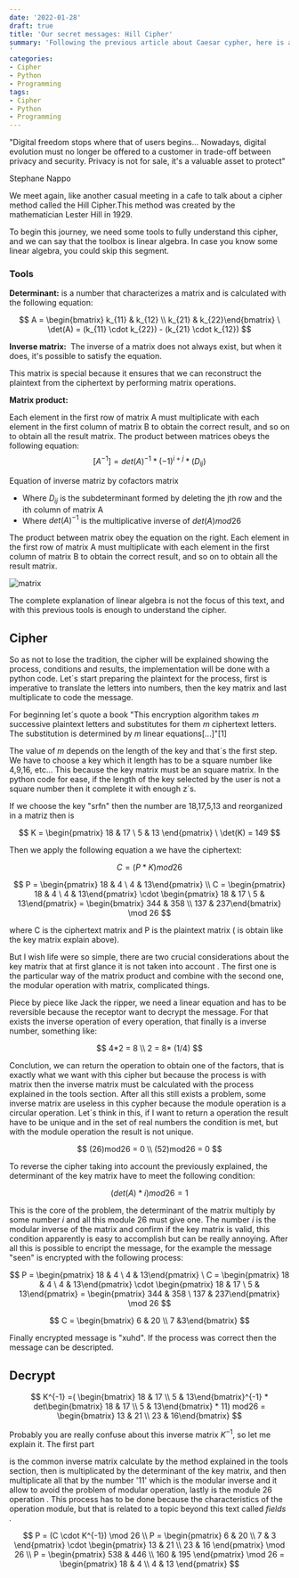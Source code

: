 ```yaml
---
date: '2022-01-28'
draft: true
title: 'Our secret messages: Hill Cipher'
summary: 'Following the previous article about Caesar cypher, here is a more complicated cypher invented by Lester Hill in 1929 using linear algebra to encrypt the messages.
'
categories:
- Cipher
- Python
- Programming
tags:
- Cipher
- Python
- Programming
---
```


"Digital freedom stops where that of users begins... Nowadays, digital evolution must no longer be offered to a customer in trade-off between privacy and security. Privacy is not for sale, it's a valuable asset to protect"

Stephane Nappo

We meet again, like another casual meeting in a cafe to talk about a cipher method called the Hill Cipher.This method was created by the mathematician Lester Hill in 1929.

To begin this journey, we need some tools to fully understand this cipher, and we can say that the toolbox is linear algebra. In case you know some linear algebra, you could skip this segment.

### Tools

**Determinant:** is a number that characterizes a matrix and is calculated with the following equation:

$$
A = \begin{bmatrix} k_{11} & k_{12} \\ k_{21} & k_{22}\end{bmatrix}
\
\det(A) = (k_{11} \cdot k_{22}) - (k_{21} \cdot k_{12})
$$

**Inverse matrix:**  The inverse of a matrix does not always exist, but when it does, it's possible to satisfy the equation.

This matrix is special because it ensures that we can reconstruct the plaintext from the ciphertext by performing matrix operations.

**Matrix product:**

 Each element in the first row of  matrix A must multiplicate with each element in the first column of matrix  B to obtain the correct result, and so on to obtain all the result matrix. The product between matrices obeys the following equation:
$$
[A^{-1}] = {det(A)}^{-1} * (-1)^{i+j} *(D_{ij})
$$

Equation of inverse matriz by  cofactors matrix

- Where $D_{ij}$ is the subdeterminant formed by deleting the jth row and the ith column of matrix A
- Where $det(A)^{-1}$ is the multiplicative inverse of $det(A) mod 26$

The product between matrix  obey the equation on the right. Each element in the first row of  matrix A must multiplicate with each element in the first column of matrix  B to obtain the correct result, and so on to obtain all the result matrix.

![matrix](/our_secret_messages_hill_cipher/matrix.png)

The complete explanation of linear algebra is not the focus of this text, and with this previous tools is enough to understand the cipher.

## Cipher

So as not to lose the tradition, the cipher will be explained showing the process, conditions and results, the implementation will be done with a python code. Let´s start preparing the plaintext for the process, first is imperative to translate the letters into numbers, then the key matrix and last multiplicate to code the message.

For beginning let´s quote a book  "This encryption algorithm takes *m* successive plaintext letters and substitutes for them *m*  ciphertext letters. The substitution is determined by *m*  linear equations[...]"[1]  

The value of *m* depends on the length of the key and that´s the first step. We have to choose a key which it length has to be a square number like 4,9,16, etc...  This because the key matrix must be an square matrix.   In the python code for ease, if the length of the key  selected by the user is not a square number then it  complete it with enough z´s.

If we choose the key "srfn" then the number are 18,17,5,13 and reorganized in a matriz then is

$$
K = \begin{pmatrix} 18 & 17 \ 5 & 13 \end{pmatrix} \
\det(K) = 149
$$

Then we apply the following equation a we have the ciphertext:

$$
C = (P*K)mod26
$$

$$
P = \begin{pmatrix} 18 & 4 \ 4 & 13\end{pmatrix} \\
C = \begin{pmatrix} 18 & 4 \ 4 & 13\end{pmatrix} \cdot \begin{pmatrix} 18 & 17 \ 5 & 13\end{pmatrix} = \begin{bmatrix} 344 & 358 \\ 137 & 237\end{bmatrix} \mod 26
$$

where C is the ciphertext matrix and P is the plaintext matrix ( is obtain like the key matrix explain above).  

But I wish life were so simple, there are two  crucial considerations about the key matrix that at first glance it is not taken into account . The first one is the particular way of the matrix product and combine with the second one, the modular operation with matrix, complicated things.

Piece by piece like Jack the ripper, we need a linear equation and has to be reversible because the receptor want to decrypt the message. For that exists the inverse operation of every operation, that finally is a inverse number, something like:

$$
4*2 = 8 \\ 2 = 8* (1/4)
$$

Conclution, we can return the operation to obtain one of the factors, that is exactly what we want with this cipher but because the process is with matrix then the inverse matrix must be calculated with the process explained in the tools section.  After all this still exists a problem, some inverse matrix are useless in this cypher because the module operation is a circular operation. Let´s think in this, if I want to return a operation the result have to be unique and in the set of real numbers the condition is met, but with the module operation the result is not unique.

$$
(26)mod26 = 0 \\ (52)mod26 = 0
$$

To reverse the cipher taking into account the previously explained, the determinant of the key matrix have to meet the following condition:

$$
(det(A)*i)mod26 = 1
$$

This is the core of the problem, the determinant of the matrix multiply by some number *i* and all this module 26  must give one. The number *i* is the modular inverse of the matrix and confirm if the key matrix is valid, this condition apparently is easy to accomplish but can be really annoying. After all this is possible to encript the message, for the example the message "seen" is encrypted with the following process:

$$
P = \begin{pmatrix} 18 & 4 \ 4 & 13\end{pmatrix} \
C = \begin{pmatrix} 18 & 4 \ 4 & 13\end{pmatrix} \cdot \begin{pmatrix} 18 & 17 \ 5 & 13\end{pmatrix} = \begin{pmatrix} 344 & 358 \ 137 & 237\end{pmatrix} \mod 26
$$

$$
C = \begin{bmatrix}  6 & 20 \\ 7 &3\end{bmatrix}
$$

Finally encrypted message is "xuhd". If the process was correct then the message can be descripted.

## Decrypt

$$
K^{-1} =( \begin{bmatrix} 18 & 17 \\ 5 & 13\end{bmatrix}^{-1} * det\begin{bmatrix} 18 & 17 \\ 5 & 13\end{bmatrix} * 11)  mod26 = \begin{bmatrix} 13 & 21 \\ 23 & 16\end{bmatrix}
$$

Probably you are really confuse about this inverse matrix $K^{-1}$, so let me explain it. The first part

is the common inverse matrix calculate by the method explained in the tools section, then is multiplicated by the determinant of the key matrix, and then multiplicate all that by the number '11'  which is  the modular inverse and it allow to avoid the problem of modular operation, lastly is the module 26 operation .  This process has to be done because the characteristics of the operation module, but that is related to a topic beyond this text  called *fields .*

$$
P = (C \cdot K^{-1}) \mod 26 \\
P = \begin{pmatrix} 6 & 20 \\ 7 & 3 \end{pmatrix} \cdot \begin{pmatrix} 13 & 21 \\ 23 & 16 \end{pmatrix} \mod 26 \\
P = \begin{pmatrix} 538 & 446 \\ 160 & 195 \end{pmatrix} \mod 26 = \begin{pmatrix} 18 & 4 \\ 4 & 13 \end{pmatrix}
$$
